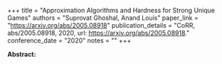 +++
title = "Approximation Algorithms and Hardness for Strong Unique Games"
authors = "Suprovat Ghoshal, Anand Louis"
paper_link = "https://arxiv.org/abs/2005.08918"
publication_details = "CoRR, abs/2005.08918, 2020, url: <a href='https://arxiv.org/abs/2005.08918' target='_blank'>https://arxiv.org/abs/2005.08918</a>."
conference_date = "2020"
notes = ""
+++

<b>Abstract:</b>
